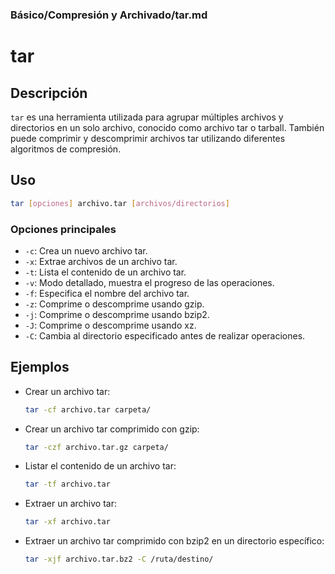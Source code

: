 ### **Básico/Compresión y Archivado/tar.md**

# tar

## Descripción

`tar` es una herramienta utilizada para agrupar múltiples archivos y directorios en un solo archivo, conocido como archivo tar o tarball. También puede comprimir y descomprimir archivos tar utilizando diferentes algoritmos de compresión.

## Uso

```bash
tar [opciones] archivo.tar [archivos/directorios]
```

### Opciones principales

- `-c`: Crea un nuevo archivo tar.
- `-x`: Extrae archivos de un archivo tar.
- `-t`: Lista el contenido de un archivo tar.
- `-v`: Modo detallado, muestra el progreso de las operaciones.
- `-f`: Especifica el nombre del archivo tar.
- `-z`: Comprime o descomprime usando gzip.
- `-j`: Comprime o descomprime usando bzip2.
- `-J`: Comprime o descomprime usando xz.
- `-C`: Cambia al directorio especificado antes de realizar operaciones.

## Ejemplos

- Crear un archivo tar:
  
  ```bash
  tar -cf archivo.tar carpeta/
  ```

- Crear un archivo tar comprimido con gzip:
  
  ```bash
  tar -czf archivo.tar.gz carpeta/
  ```

- Listar el contenido de un archivo tar:
  
  ```bash
  tar -tf archivo.tar
  ```

- Extraer un archivo tar:
  
  ```bash
  tar -xf archivo.tar
  ```

- Extraer un archivo tar comprimido con bzip2 en un directorio específico:
  
  ```bash
  tar -xjf archivo.tar.bz2 -C /ruta/destino/
  ```